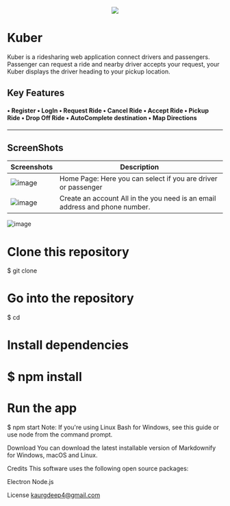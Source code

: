 <p align="center">
  <img src="https://user-images.githubusercontent.com/37717564/64203536-7f497b00-ce48-11e9-9b15-eadd69e84061.png">
</p>




# Kuber 
Kuber is a ridesharing web application connect drivers and passengers. Passenger can request a ride and nearby driver accepts your request, your Kuber displays the driver heading to your pickup location.    

**Key Features** 
------------------
#### • Register • LogIn • Request Ride • Cancel Ride • Accept Ride • Pickup Ride • Drop Off Ride  • AutoComplete destination • Map Directions
----------------
## ScreenShots

Screenshots  | Description
------------ | -------------
![image](https://user-images.githubusercontent.com/37717564/64212586-aa3ec980-ce5e-11e9-834f-0a30c6600839.png)| Home Page: Here you can                                                                                                                 select if you are driver                                                                                                                 or passenger
![image](https://user-images.githubusercontent.com/37717564/64212197-69928080-ce5d-11e9-9543-a3ab01188bea.png) |  Create an account All                                                                                                                   in the you need is an                                                                                                                   email address and                                                                                                                       phone number.  
![image](https://user-images.githubusercontent.com/37717564/64223547-42ea3f00-ce89-11e9-830b-8050658e2e88.png)

                     


# Clone this repository
$ git clone 

# Go into the repository
$ cd 

# Install dependencies
# $ npm install

# Run the app
$ npm start
Note: If you're using Linux Bash for Windows, see this guide or use node from the command prompt.

Download
You can download the latest installable version of Markdownify for Windows, macOS and Linux.


Credits
This software uses the following open source packages:

Electron
Node.js

License
kaurgdeep4@gmail.com 
